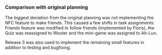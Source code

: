 
### Comparison with original planning

The biggest deviation from the original planning was not implementing the NFC feature to make friends. This caused a few shifts in task assignments: Friends feature was modified to follow friends (implemented by Floris), the Quiz was reassigned to Wouter and the mini-game was assigned to Ah-Lun.

Release 3 was also used to implement the remaining small features in addition to testing and bugfixing.

